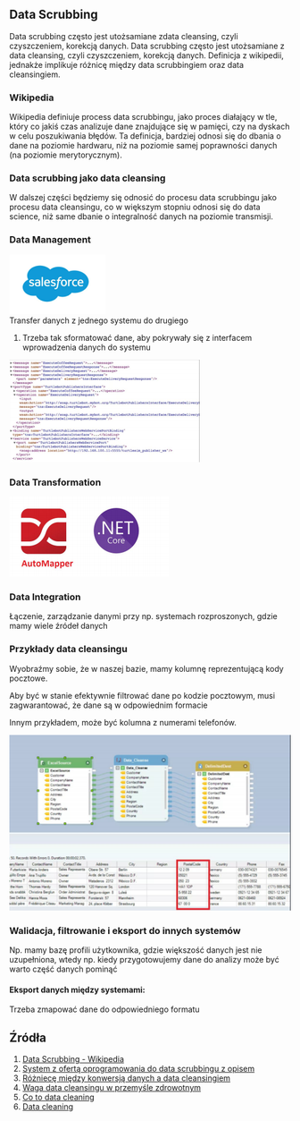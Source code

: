 ## Data Scrubbing

Data scrubbing często jest utożsamiane zdata cleansing,
czyli czyszczeniem, korekcją danych.
Data scrubbing często jest utożsamiane z data cleansing, czyli czyszczeniem, korekcją danych.
Definicja z wikipedii, jednakże implikuje różnicę między data scrubbingiem oraz data cleansingiem.

### Wikipedia

Wikipedia definiuje process data scrubbingu, jako proces diałający w tle, który co jakiś czas
analizuje dane znajdujące się w pamięci, czy na dyskach w celu poszukiwania błędów.
Ta definicja, bardziej odnosi się do dbania o dane na poziomie hardwaru, niż na poziomie
samej poprawności danych (na poziomie merytorycznym).

### Data scrubbing jako data cleansing

W dalszej części będziemy się odnosić do procesu data scrubbingu jako procesu data cleansingu,
co w większym stopniu odnosi się do data science, niż same dbanie o integralność danych na
poziomie transmisji.

### Data Management

![Sales Force](https://github.com/skn-data-science/data-science-map/blob/main/data-scrubbing/images/scrubbing-img1.png)</br>
Transfer danych z jednego systemu do drugiego

1. Trzeba tak sformatować dane, aby pokrywały się z interfacem wprowadzenia danych do systemu

![Wsdl przykład](https://github.com/skn-data-science/data-science-map/blob/main/data-scrubbing/images/scrubbing-img3.png)

### Data Transformation

![Biblioteki .Net](https://github.com/skn-data-science/data-science-map/blob/main/data-scrubbing/images/scrubbing-img2.png)

### Data Integration

Łączenie, zarządzanie danymi przy np. systemach rozproszonych, gdzie mamy wiele źródeł danych

### Przykłady data cleansingu

Wyobraźmy sobie, że w
naszej bazie, mamy kolumnę
reprezentującą kody
pocztowe.

Aby być w stanie efektywnie
filtrować dane po kodzie
pocztowym, musi
zagwarantować, że dane są
w odpowiednim formacie

Innym przykładem, może być
kolumna z numerami
telefonów.

![Przykład data cleansingu](https://github.com/skn-data-science/data-science-map/blob/4f2eb4c9560141dca6ab0b7a8f04097ed546ef86/data-scrubbing/images/scrubbing-img4.png)

### Walidacja, filtrowanie i eksport do innych systemów

Np. mamy bazę profili użytkownika, gdzie
większość danych jest nie uzupełniona,
wtedy np. kiedy przygotowujemy dane do
analizy może być warto część danych pominąć

#### Eksport danych między systemami:

Trzeba zmapować dane do
odpowiedniego formatu

## Źródła

1. [Data Scrubbing - Wikipedia](https://en.wikipedia.org/wiki/Data_scrubbing)
2. [System z ofertą oprogramowania do data scrubbingu z opisem](https://www.astera.com/type/blog/data-scrubbing-tools/)
3. [Różniecę między konwersją danych a data cleansingiem](https://www.sagitec.com/blog/difference-between-data-conversion-and-data-cleansing)
4. [Waga data cleansingu w przemyśle zdrowotnym](http://blog.intalere.com/2015/04/importance-healthcare-data-cleansing-validation/)
5. [Co to data cleaning](https://careerfoundry.com/en/blog/data-analytics/what-is-data-cleaning/)
6. [Data cleaning](https://elitedatascience.com/data-cleaning)
